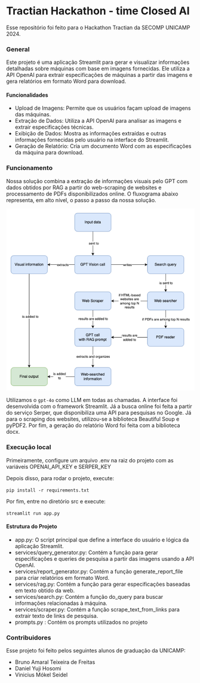 # Tractian Hackathon - time Closed AI

Esse repositório foi feito para o Hackathon Tractian da SECOMP UNICAMP 2024.

### General

Este projeto é uma aplicação Streamlit para gerar e visualizar informações detalhadas sobre máquinas com base em imagens fornecidas. Ele utiliza a API OpenAI para extrair especificações de máquinas a partir das imagens e gera relatórios em formato Word para download.

#### Funcionalidades 

- Upload de Imagens: Permite que os usuários façam upload de imagens das máquinas.
- Extração de Dados: Utiliza a API OpenAI para analisar as imagens e extrair especificações técnicas.
- Exibição de Dados: Mostra as informações extraídas e outras informações fornecidas pelo usuário na interface do Streamlit.
- Geração de Relatório: Cria um documento Word com as especificações da máquina para download.

### Funcionamento

Nossa solução combina a extração de informações visuais pelo GPT com dados obtidos por RAG a partir do web-scraping de websites e processamento de PDFs disponibilizados online. O fluxograma abaixo representa, em alto nível, o passo a passo da nossa solução.

![Fluxogram](/images/diagram_hackathon.png)

Utilizamos o ```gpt-4o``` como LLM em todas as chamadas. A interface foi desenvolvida com o framework Streamlit. Já a busca online foi feita a partir do serviço Serper, que disponibiliza uma API para pesquisas no Google. Já para o scraping dos websites, utilizou-se a biblioteca Beautiful Soup e pyPDF2. Por fim, a geração do relatório Word foi feita com a biblioteca docx.

### Execução local

Primeiramente, configure um arquivo .env na raiz do projeto com as variáveis OPENAI_API_KEY e SERPER_KEY

Depois disso, para rodar o projeto, execute:

```pip install -r requirements.txt```

Por fim, entre no diretório src e execute:

```streamlit run app.py```

#### Estrutura do Projeto
- app.py: O script principal que define a interface do usuário e lógica da aplicação Streamlit.
- services/query_generator.py: Contém a função para gerar especificações e queries de pesquisa a partir das imagens usando a API OpenAI.
- services/report_generator.py: Contém a função generate_report_file para criar relatórios em formato Word.
- services/rag.py: Contém a função para gerar especificações baseadas em texto obtido da web.
- services/search.py: Contém a função do_query para buscar informações relacionadas à máquina.
- services/scraper.py: Contém a função scrape_text_from_links para extrair texto de links de pesquisa.
- prompts.py : Contém os prompts utilizados no projeto

### Contribuidores

Esse projeto foi feito pelos seguintes alunos de graduação da UNICAMP:

- Bruno Amaral Teixeira de Freitas
- Daniel Yuji Hosomi
- Vinicius Mókel Seidel
